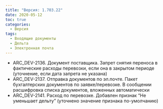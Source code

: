 ```yaml
---
title: "Версия: 1.703.22"
date: 2020-05-12
toc: true
categories:
  - Версия
tags:
  - Входящие документы
  - Дельта
  - Электронная почта
---
```


-   ARC_DEV-2136. Документ поставщика. Запрет снятия переноса в фактические расходы перевозки, если она в закрытом периоде (уточнение, если дата запрета не указана)
-   ARC_DEV-2137. Отправка документов по эл.почте. Пакет бухгалтерских документов по заявке/перевозке. В сообщении расшифровка списка документов, вложенных автоматически
-   ARC_DEV-2141. Расход по перевозке. Добавлен признак “Не уменьшает дельту” (уточнено значение признака по-умолчанию)
